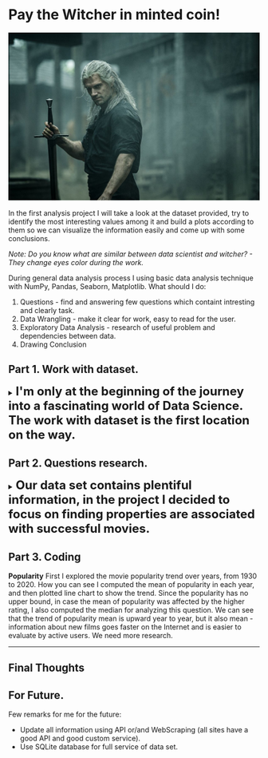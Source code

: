 # Pay the Witcher in minted coin!

![](images/Witcher.jpg)

  In the first analysis project I will take a look at the dataset provided, try to identify the most interesting values among it and build a plots according to them so we can visualize the information easily and come up with some conclusions.

_Note: Do you know what are similar between data scientist and witcher? - They change eyes color during the work._

During general data analysis process I using basic data analysis technique with NumPy, Pandas, Seaborn, Matplotlib.
What should I do:
1. Questions - find and answering few questions which containt intresting and clearly task.
2. Data Wrangling - make it clear for work, easy to read for the user.
3. Exploratory Data Analysis - research of useful problem  and dependencies between data.
4. Drawing Conclusion

## Part 1. Work with dataset.
<details><summary><span style="font-size:18pt; font-weight:bold"> I'm only at the beginning of the journey into a fascinating world of Data Science. The work with dataset is the first location on the way.</span><br></summary>
  
In this project, I was given multiple datasets from:
* Box Office Mojo
* IMDB
* Rotten Tomatoes
* TheMovieDB.org
  
_Note: Files for project: 
 * ./data/tmdb.movies.csv
 * ./data/imdb.title.crew.csv
 * ./data/tn.movie_budgets.csv
 * ./data/imdb.title.ratings.csv
 * ./data/imdb.name.basics.csv
 * ./data/imdb.title.principals.csv
 * ./data/imdb.title.akas.csv
 * ./data/bom.movie_gross.csv
 * ./data/imdb.title.basics.csv
 * ./data/rt.reviews.tsv
 * ./data/rt.movie_info.tsv
 _

How I converted this files for work, I pushed into **Reading information.ipynb**.
 
All website from a list contain serves as an online databases of world cinema. This websites contains a large number of public data on films such as the title of the film, the year of release of the film, the genre of the film, the audience, the rating of critics, the duration of the film, the summary of the film, actors, directors and much more.
  
Faced with the large amount of data available on this dataset, I realize that I can't clearly connected this information from different sources. [Here](https://developers.themoviedb.org/3/genres) I read all information from the files and add decryption to the fields using APIs. For my work I used sqlite3, pandas and glob libraries. After I convert dataset to convenient storage, I can continue to work with.
  
Go to the next step for I have been thinking of several solutions to fix this dataset problem with missing values as follows:
1. Delete the line with the missing values
2. Fill empty fields with specific values
3. Fill empty fields with calculations (if it posible)

All my work how I clean and check my dataset, I push into **Studing and clearing.ipynb**.
</details>

## Part 2. Questions research.
<details><summary><span style="font-size:18pt; font-weight:bold"> Our data set contains plentiful information, in the project I decided to focus on finding properties are associated with successful movies. </span><br></summary>


What defines popular cinema primarily? It is first of all popularity and profit. So, we have a questions:
1. Popularity over years 
2. The distribution of profit in different popularity levels 
3. The distribution of profit in different score rating levels
</details> 

## Part 3. Coding

**Popularity**
First I explored the movie popularity trend over years, from 1930 to 2020. 
How you can see I computed the mean of popularity in each year, and then plotted line chart to show the trend. Since the popularity has no upper bound, in case the mean of popularity was affected by the higher rating, I also computed the median for analyzing this question.
We can see that the trend of popularity mean is upward year to year, but it also mean - information about new films goes faster on the Internet and is easier to evaluate by active users. We need more research.
** **
## Final Thoughts

## For Future.
Few remarks for me for the future:
* Update all information using API or/and WebScraping (all sites have a good API and good custom serviсe).
* Use SQLite database for full service of data set.


